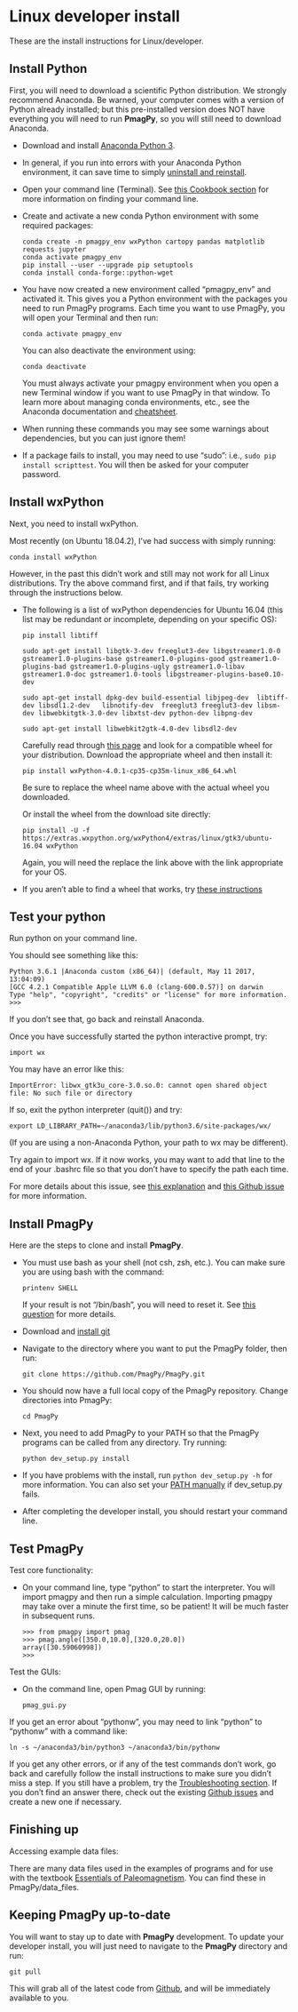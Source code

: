 # Linux developer install

These are the install instructions for Linux/developer.

## Install Python

First, you will need to download a scientific Python distribution. We
strongly recommend Anaconda. Be warned, your computer comes with a
version of Python already installed; but this pre-installed version does
NOT have everything you will need to run **PmagPy**, so you will still
need to download Anaconda.

- Download and install [Anaconda Python
  3](https://www.anaconda.com/download).

- In general, if you run into errors with your Anaconda Python
  environment, it can save time to simply [uninstall and
  reinstall](https://docs.anaconda.com/anaconda/install/uninstall/).

- Open your command line (Terminal). See [this Cookbook
  section](https://earthref.org/PmagPy/cookbook/#command_line) for
  more information on finding your command line.

- Create and activate a new conda Python environment with some required
  packages:

  ```
  conda create -n pmagpy_env wxPython cartopy pandas matplotlib requests jupyter
  conda activate pmagpy_env
  pip install --user --upgrade pip setuptools
  conda install conda-forge::python-wget
  ```

- You have now created a new environment called “pmagpy_env” and
  activated it. This gives you a Python environment with the packages
  you need to run PmagPy programs. Each time you want to use PmagPy,
  you will open your Terminal and then run:

  ```
  conda activate pmagpy_env
  ```

  You can also deactivate the environment using:

  ```
  conda deactivate
  ```

  You must always activate your pmagpy environment when you open a new
  Terminal window if you want to use PmagPy in that window. To learn
  more about managing conda environments, etc., see the Anaconda
  documentation and
  [cheatsheet](https://know.continuum.io/rs/387-XNW-688/images/conda-cheatsheet.pdf).

- When running these commands you may see some warnings about
  dependencies, but you can just ignore them!

- If a package fails to install, you may need to use “sudo”: i.e.,
  `sudo pip install scripttest`. You will then be asked for your
  computer password.

## Install wxPython

Next, you need to install wxPython.

Most recently (on Ubuntu 18.04.2), I’ve had success with simply running:

```
conda install wxPython
```

However, in the past this didn’t work and still may not work for all
Linux distributions. Try the above command first, and if that fails, try
working through the instructions below.

- The following is a list of wxPython dependencies for Ubuntu 16.04
  (this list may be redundant or incomplete, depending on your specific
  OS):

  ```
  pip install libtiff

  sudo apt-get install libgtk-3-dev freeglut3-dev libgstreamer1.0-0 gstreamer1.0-plugins-base gstreamer1.0-plugins-good gstreamer1.0-plugins-bad gstreamer1.0-plugins-ugly gstreamer1.0-libav gstreamer1.0-doc gstreamer1.0-tools libgstreamer-plugins-base0.10-dev

  sudo apt-get install dpkg-dev build-essential libjpeg-dev  libtiff-dev libsdl1.2-dev   libnotify-dev  freeglut3 freeglut3-dev libsm-dev libwebkitgtk-3.0-dev libxtst-dev python-dev libpng-dev

  sudo apt-get install libwebkit2gtk-4.0-dev libsdl2-dev
  ```

  Carefully read through [this
  page](https://wxpython.org/pages/downloads/) and look for a
  compatible wheel for your distribution. Download the appropriate
  wheel and then install it:

  ```
  pip install wxPython-4.0.1-cp35-cp35m-linux_x86_64.whl
  ```

  Be sure to replace the wheel name above with the actual wheel you
  downloaded.

  Or install the wheel from the download site directly:

  ```
  pip install -U -f https://extras.wxpython.org/wxPython4/extras/linux/gtk3/ubuntu-16.04 wxPython
  ```

  Again, you will need the replace the link above with the link
  appropriate for your OS.

- If you aren’t able to find a wheel that works, try [these
  instructions](https://wxpython.org/blog/2017-08-17-builds-for-linux-with-pip/)

## Test your python

Run python on your command line.

You should see something like this:

```
Python 3.6.1 |Anaconda custom (x86_64)| (default, May 11 2017, 13:04:09)
[GCC 4.2.1 Compatible Apple LLVM 6.0 (clang-600.0.57)] on darwin
Type "help", "copyright", "credits" or "license" for more information.
>>>
```

If you don’t see that, go back and reinstall Anaconda.

Once you have successfully started the python interactive prompt, try:

```
import wx
```

You may have an error like this:

```
ImportError: libwx_gtk3u_core-3.0.so.0: cannot open shared object file: No such file or directory
```

If so, exit the python interpreter (quit()) and try:

```
export LD_LIBRARY_PATH=~/anaconda3/lib/python3.6/site-packages/wx/
```

(If you are using a non-Anaconda Python, your path to wx may be
different).

Try again to import wx. If it now works, you may want to add that line
to the end of your .bashrc file so that you don’t have to specify the
path each time.

For more details about this issue, see [this
explanation](https://github.com/wxWidgets/Phoenix/blob/e13273c5d939d993abf2a2649e90b3ea0d39382c/packaging/README-bdist.txt#L38-L57)
and [this Github issue](https://github.com/pyenv/pyenv/issues/691)
for more information.

## Install PmagPy

Here are the steps to clone and install **PmagPy**.

- You must use bash as your shell (not csh, zsh, etc.). You can make
  sure you are using bash with the command:

  ```
  printenv SHELL
  ```

  If your result is not “/bin/bash”, you will need to reset it. See
  [this
  question](https://stackoverflow.com/questions/13046192/changing-default-shell-in-linux)
  for more details.

- Download and [install git](https://git-scm.com/downloads)

- Navigate to the directory where you want to put the PmagPy folder,
  then run:

  ```
  git clone https://github.com/PmagPy/PmagPy.git
  ```

- You should now have a full local copy of the PmagPy repository.
  Change directories into PmagPy:

  ```
  cd PmagPy
  ```

- Next, you need to add PmagPy to your PATH so that the PmagPy programs
  can be called from any directory. Try running:

  ```
  python dev_setup.py install
  ```

- If you have problems with the install, run `python dev_setup.py -h`
  for more information. You can also set your [PATH
  manually](https://earthref.org/PmagPy/cookbook/#setting_path) if
  dev_setup.py fails.

- After completing the developer install, you should restart your
  command line.

## Test PmagPy

Test core functionality:

- On your command line, type “python” to start the interpreter. You
  will import pmagpy and then run a simple calculation. Importing
  pmagpy may take over a minute the first time, so be patient! It will
  be much faster in subsequent runs.

  ```
  >>> from pmagpy import pmag
  >>> pmag.angle([350.0,10.0],[320.0,20.0])
  array([30.59060998])
  >>>
  ```

Test the GUIs:

- On the command line, open Pmag GUI by running:

  ```
  pmag_gui.py
  ```

If you get an error about “pythonw”, you may need to link “python” to
“pythonw” with a command like:

```
ln -s ~/anaconda3/bin/python3 ~/anaconda3/bin/pythonw
```

If you get any other errors, or if any of the test commands don’t work,
go back and carefully follow the install instructions to make sure you
didn’t miss a step. If you still have a problem, try the
[Troubleshooting
section](https://earthref.org/PmagPy/cookbook/#trouble). If you don’t
find an answer there, check out the existing [Github
issues](https://github.com/PmagPy/PmagPy/issues) and create a new one
if necessary.

## Finishing up

Accessing example data files:

There are many data files used in the examples of programs and for use
with the textbook [Essentials of
Paleomagnetism](http://earthref.org/MAGIC/books/Tauxe/Essentials/WebBook3.html).
You can find these in PmagPy/data_files.

## Keeping PmagPy up-to-date

You will want to stay up to date with **PmagPy** development. To update
your developer install, you will just need to navigate to the **PmagPy**
directory and run:

```
git pull
```

This will grab all of the latest code from
[Github](https://github.com/PmagPy/PmagPy), and will be immediately
available to you.
